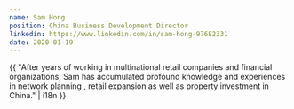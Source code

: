 ```yaml
---
name: Sam Hong
position: China Business Development Director
linkedin: https://www.linkedin.com/in/sam-hong-97682331
date: 2020-01-19
---
```


{{ "After years of working in multinational retail companies and financial organizations, Sam has accumulated profound knowledge and experiences in network planning , retail expansion as well as property investment in China." | i18n }}
